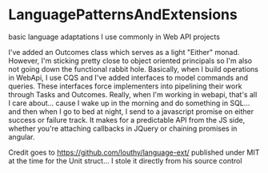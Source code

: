 # LanguagePatternsAndExtensions
basic language adaptations I use commonly in Web API projects

I've added an Outcomes class which serves as a light "Either" monad.  However, I'm sticking pretty close to object oriented
principals so I'm also not going down the functional rabbit hole.  Basically, when I build operations in WebApi, I use CQS
and I've added interfaces to model commands and queries.  These interfaces force implementers into pipelining their work
through Tasks and Outcomes.  Really, when I'm working in webapi, that's all I care about... cause I wake up in the morning
and do something in SQL... and then when I go to bed at night, I send to a javascript promise on either success or failure
track.  It makes for a predictable API from the JS side, whether you're attaching callbacks in JQuery or chaining promises
in angular.

Credit goes to
https://github.com/louthy/language-ext/
published under MIT at the time for the Unit struct... I stole it directly from his source control
